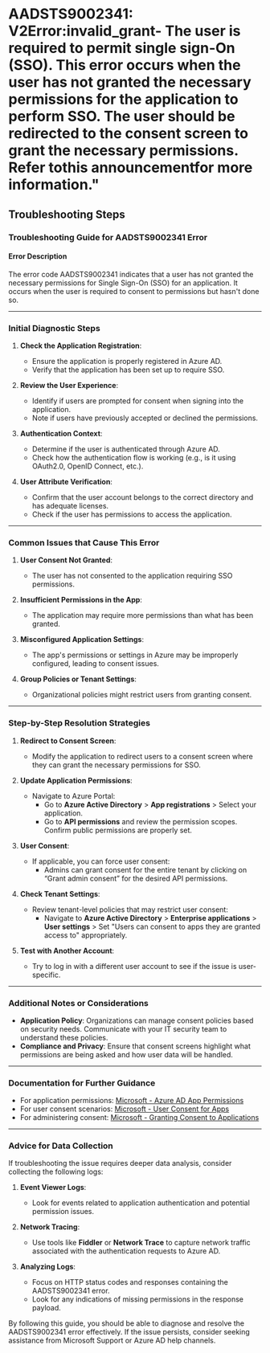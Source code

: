 
# AADSTS9002341: V2Error:invalid_grant- The user is required to permit single sign-On (SSO). This error occurs when the user has not granted the necessary permissions for the application to perform SSO. The user should be redirected to the consent screen to grant the necessary permissions. Refer tothis announcementfor more information."


## Troubleshooting Steps
### Troubleshooting Guide for AADSTS9002341 Error

#### Error Description
The error code AADSTS9002341 indicates that a user has not granted the necessary permissions for Single Sign-On (SSO) for an application. It occurs when the user is required to consent to permissions but hasn't done so.

---

### Initial Diagnostic Steps

1. **Check the Application Registration**:
   - Ensure the application is properly registered in Azure AD.
   - Verify that the application has been set up to require SSO.

2. **Review the User Experience**:
   - Identify if users are prompted for consent when signing into the application.
   - Note if users have previously accepted or declined the permissions.

3. **Authentication Context**:
   - Determine if the user is authenticated through Azure AD.
   - Check how the authentication flow is working (e.g., is it using OAuth2.0, OpenID Connect, etc.).

4. **User Attribute Verification**:
   - Confirm that the user account belongs to the correct directory and has adequate licenses.
   - Check if the user has permissions to access the application.

---

### Common Issues that Cause This Error

1. **User Consent Not Granted**:
   - The user has not consented to the application requiring SSO permissions.

2. **Insufficient Permissions in the App**:
   - The application may require more permissions than what has been granted.

3. **Misconfigured Application Settings**:
   - The app's permissions or settings in Azure may be improperly configured, leading to consent issues.

4. **Group Policies or Tenant Settings**:
   - Organizational policies might restrict users from granting consent.

---

### Step-by-Step Resolution Strategies

1. **Redirect to Consent Screen**:
   - Modify the application to redirect users to a consent screen where they can grant the necessary permissions for SSO.

2. **Update Application Permissions**:
   - Navigate to Azure Portal:
     - Go to **Azure Active Directory** > **App registrations** > Select your application.
     - Go to **API permissions** and review the permission scopes. Confirm public permissions are properly set.

3. **User Consent**:
   - If applicable, you can force user consent:
     - Admins can grant consent for the entire tenant by clicking on “Grant admin consent” for the desired API permissions.

4. **Check Tenant Settings**:
   - Review tenant-level policies that may restrict user consent:
     - Navigate to **Azure Active Directory** > **Enterprise applications** > **User settings** > Set "Users can consent to apps they are granted access to" appropriately.

5. **Test with Another Account**:
   - Try to log in with a different user account to see if the issue is user-specific.

---

### Additional Notes or Considerations

- **Application Policy**: Organizations can manage consent policies based on security needs. Communicate with your IT security team to understand these policies.
- **Compliance and Privacy**: Ensure that consent screens highlight what permissions are being asked and how user data will be handled.

---

### Documentation for Further Guidance

- For application permissions: [Microsoft - Azure AD App Permissions](https://learn.microsoft.com/en-us/azure/active-directory/develop/v2-permissions-and-consent)
- For user consent scenarios: [Microsoft - User Consent for Apps](https://learn.microsoft.com/en-us/azure/active-directory/develop/v2-user-consent)
- For administering consent: [Microsoft - Granting Consent to Applications](https://learn.microsoft.com/en-us/azure/active-directory/manage-apps/grant-admin-consent)

---

### Advice for Data Collection

If troubleshooting the issue requires deeper data analysis, consider collecting the following logs:

1. **Event Viewer Logs**:
   - Look for events related to application authentication and potential permission issues.

2. **Network Tracing**:
   - Use tools like **Fiddler** or **Network Trace** to capture network traffic associated with the authentication requests to Azure AD.

3. **Analyzing Logs**:
   - Focus on HTTP status codes and responses containing the AADSTS9002341 error.
   - Look for any indications of missing permissions in the response payload.

By following this guide, you should be able to diagnose and resolve the AADSTS9002341 error effectively. If the issue persists, consider seeking assistance from Microsoft Support or Azure AD help channels.